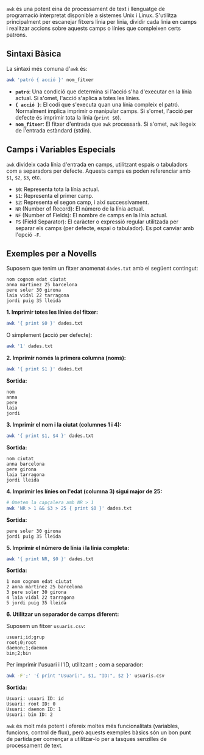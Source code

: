 
`awk` és una potent eina de processament de text i llenguatge de programació interpretat disponible a sistemes Unix i Linux. S'utilitza principalment per escanejar fitxers línia per línia, dividir cada línia en camps i realitzar accions sobre aquests camps o línies que compleixen certs patrons.

## Sintaxi Bàsica

La sintaxi més comuna d'`awk` és:

```bash
awk 'patró { acció }' nom_fitxer
```

- **`patró`**: Una condició que determina si l'acció s'ha d'executar en la línia actual. Si s'omet, l'acció s'aplica a totes les línies.
- **`{ acció }`**: El codi que s'executa quan una línia compleix el patró. Normalment implica imprimir o manipular camps. Si s'omet, l'acció per defecte és imprimir tota la línia (`print $0`).
- **`nom_fitxer`**: El fitxer d'entrada que `awk` processarà. Si s'omet, `awk` llegeix de l'entrada estàndard (stdin).

## Camps i Variables Especials

`awk` divideix cada línia d'entrada en camps, utilitzant espais o tabuladors com a separadors per defecte. Aquests camps es poden referenciar amb `$1`, `$2`, `$3`, etc.

- `$0`: Representa tota la línia actual.
- `$1`: Representa el primer camp.
- `$2`: Representa el segon camp, i així successivament.
- `NR` (Number of Record): El número de la línia actual.
- `NF` (Number of Fields): El nombre de camps en la línia actual.
- `FS` (Field Separator): El caràcter o expressió regular utilitzada per separar els camps (per defecte, espai o tabulador). Es pot canviar amb l'opció `-F`.

## Exemples per a Novells

Suposem que tenim un fitxer anomenat `dades.txt` amb el següent contingut:

```
nom cognom edat ciutat
anna martinez 25 barcelona
pere soler 30 girona
laia vidal 22 tarragona
jordi puig 35 lleida
```

**1. Imprimir totes les línies del fitxer:**

```bash
awk '{ print $0 }' dades.txt
```

O simplement (acció per defecte):

```bash
awk '1' dades.txt
```

**2. Imprimir només la primera columna (noms):**

```bash
awk '{ print $1 }' dades.txt
```

**Sortida:**

```
nom
anna
pere
laia
jordi
```

**3. Imprimir el nom i la ciutat (columnes 1 i 4):**

```bash
awk '{ print $1, $4 }' dades.txt
```

**Sortida:**

```
nom ciutat
anna barcelona
pere girona
laia tarragona
jordi lleida
```

**4. Imprimir les línies on l'edat (columna 3) sigui major de 25:**

```bash
# Ometem la capçalera amb NR > 1
awk 'NR > 1 && $3 > 25 { print $0 }' dades.txt
```

**Sortida:**

```
pere soler 30 girona
jordi puig 35 lleida
```

**5. Imprimir el número de línia i la línia completa:**

```bash
awk '{ print NR, $0 }' dades.txt
```

**Sortida:**

```
1 nom cognom edat ciutat
2 anna martinez 25 barcelona
3 pere soler 30 girona
4 laia vidal 22 tarragona
5 jordi puig 35 lleida
```

**6. Utilitzar un separador de camps diferent:**

Suposem un fitxer `usuaris.csv`:

```
usuari;id;grup
root;0;root
daemon;1;daemon
bin;2;bin
```

Per imprimir l'usuari i l'ID, utilitzant `;` com a separador:

```bash
awk -F';' '{ print "Usuari:", $1, "ID:", $2 }' usuaris.csv
```

**Sortida:**

```
Usuari: usuari ID: id
Usuari: root ID: 0
Usuari: daemon ID: 1
Usuari: bin ID: 2
```

`awk` és molt més potent i ofereix moltes més funcionalitats (variables, funcions, control de flux), però aquests exemples bàsics són un bon punt de partida per començar a utilitzar-lo per a tasques senzilles de processament de text.

